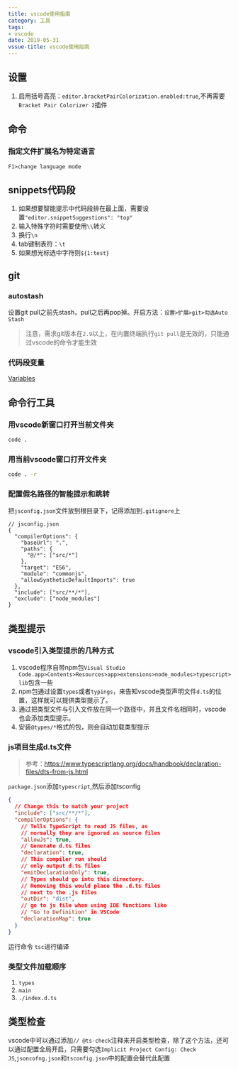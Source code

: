 ```yaml
---
title: vscode使用指南
category: 工具
tags:
- vscode
date: 2019-05-31
vssue-title: vscode使用指南
---
```

## 设置

1. 启用括号高亮：`editor.bracketPairColorization.enabled:true`,不再需要`Bracket Pair Colorizer 2`插件

## 命令

### 指定文件扩展名为特定语言

`F1>change language mode`

## snippets代码段

1. 如果想要智能提示中代码段排在最上面，需要设置`"editor.snippetSuggestions": "top"`
1. 输入特殊字符时需要使用`\\`转义
1. 换行`\n`
1. tab键制表符：`\t`
1. 如果想光标选中字符则`${1:test}`
## git
### autostash
设置git pull之前先stash，pull之后再pop掉。开启方法：`设置>扩展>git>勾选Auto Stash`
> 注意，需求git版本在`2.9`以上，在内置终端执行`git pull`是无效的，只能通过vscode的命令才能生效
### 代码段变量
[Variables](https://code.visualstudio.com/docs/editor/userdefinedsnippets#_variables)
## 命令行工具
### 用vscode新窗口打开当前文件夹
```sh
code .
```
### 用当前vscode窗口打开文件夹
```sh
code . -r
```
### 配置假名路径的智能提示和跳转
把`jsconfig.json`文件放到根目录下，记得添加到`.gitignore`上
```
// jsconfig.json
{
  "compilerOptions": {
    "baseUrl": ".",
    "paths": {
      "@/*": ["src/*"]
    },
    "target": "ES6",
    "module": "commonjs",
    "allowSyntheticDefaultImports": true
  },
  "include": ["src/**/*"],
  "exclude": ["node_modules"]
}
```

## 类型提示

### vscode引入类型提示的几种方式

1. vscode程序自带npm包`Visual Studio Code.app>Contents>Resources>app>extensions>node_modules>typescript>lib`包含一些
1. npm包通过设置`types`或者`typings`，来告知vscode类型声明文件`d.ts`的位置，这样就可以提供类型提示了。
1. 通过把类型文件与引入文件放在同一个路径中，并且文件名相同时，vscode也会添加类型提示。
1. 安装`@types/*`格式的包，则会自动加载类型提示

### js项目生成d.ts文件

> 参考：https://www.typescriptlang.org/docs/handbook/declaration-files/dts-from-js.html

`package.json`添加`typescript`,然后添加tsconfig

```json
{
  // Change this to match your project
  "include": ["src/**/*"],
  "compilerOptions": {
    // Tells TypeScript to read JS files, as
    // normally they are ignored as source files
    "allowJs": true,
    // Generate d.ts files
    "declaration": true,
    // This compiler run should
    // only output d.ts files
    "emitDeclarationOnly": true,
    // Types should go into this directory.
    // Removing this would place the .d.ts files
    // next to the .js files
    "outDir": "dist",
    // go to js file when using IDE functions like
    // "Go to Definition" in VSCode
    "declarationMap": true
  }
}
```

运行命令 `tsc`进行编译

### 类型文件加载顺序

1. `types`
2. `main`
3. `./index.d.ts`

## 类型检查

vscode中可以通过添加`// @ts-check`注释来开启类型检查，除了这个方法，还可以通过配置全局开启，只需要勾选`Implicit Project Config: Check JS`,`jsoncofng.json`和`tsconfig.json`中的配置会替代此配置